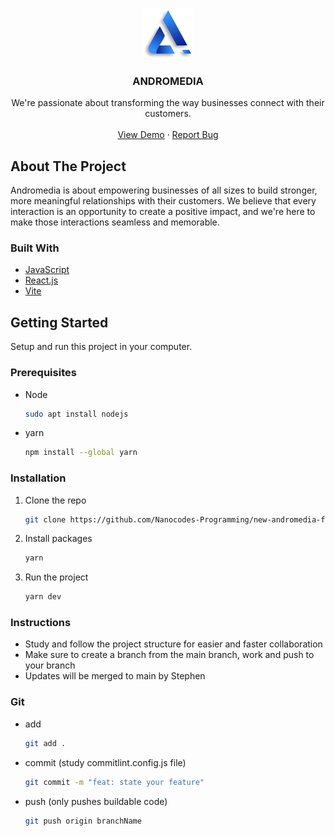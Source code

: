 <br />
<div align="center">
  <p>
    <img src="/public/andromedia.png" alt="Logo" width="80" height="80"/>
  </p>

  <h3 align="center">ANDROMEDIA</h3>

  <p align="center">
    We're passionate about transforming the way businesses connect with their customers.
    <br />
    <br />
    <a href="https://www.andromedia.cc">View Demo</a>
    ·
    <a href="https://github.com/Nanocodes-Programming/new-andromedia-frontend/issues">Report Bug</a>
  </p>
</div>

## About The Project

Andromedia is about empowering businesses of all sizes to build stronger, more meaningful relationships with their customers. We believe that every interaction is an opportunity to create a positive impact, and we're here to make those interactions seamless and memorable.

### Built With

- [JavaScript][JavaScript_url]
- [React.js][React_js]
- [Vite][Vite_url]

## Getting Started

Setup and run this project in your computer.

### Prerequisites

- Node

  ```sh
  sudo apt install nodejs
  ```

- yarn

  ```sh
  npm install --global yarn
  ```

### Installation

1. Clone the repo
   ```sh
   git clone https://github.com/Nanocodes-Programming/new-andromedia-frontend.git
   ```
2. Install packages
   ```sh
   yarn
   ```
3. Run the project
   ```sh
   yarn dev
   ```

### Instructions

- Study and follow the project structure for easier and faster collaboration
- Make sure to create a branch from the main branch, work and push to your branch
- Updates will be merged to main by Stephen

### Git

- add

  ```sh
  git add .
  ```

- commit (study commitlint.config.js file)

  ```sh
  git commit -m "feat: state your feature"
  ```

- push (only pushes buildable code)

  ```sh
  git push origin branchName
  ```

[React_js]: https://react.dev/
[JavaScript_url]: https://developer.mozilla.org/en-US/docs/Web/JavaScript
[Vite_url]: https://vitejs.dev/guide/
"# media-wave" 
